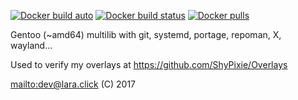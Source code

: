 [![Docker build auto](https://img.shields.io/docker/automated/shypixie/gentoo.svg)](https://hub.docker.com/r/shypixie/gentoo) [![Docker build status](https://img.shields.io/docker/status/shypixie/gentoo.svg)](https://hub.docker.com/r/shypixie/gentoo) [![Docker pulls](https://img.shields.io/docker/pulls/shypixie/gentoo.svg)](https://hub.docker.com/r/shypixie/gentoo)

Gentoo (~amd64) multilib with git, systemd, portage, repoman, X, wayland...

Used to verify my overlays at https://github.com/ShyPixie/Overlays

<mailto:dev@lara.click> (C) 2017
